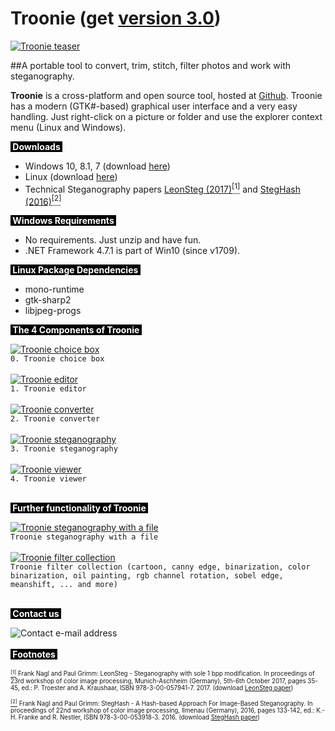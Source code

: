 # Troonie (get <a href="https://github.com/troonie/troonie/releases" target="_blank">version 3.0</a>)
<a href="https://raw.githubusercontent.com/troonie/troonie/master/pics/teaser.jpg" target="_blank"><img src="https://raw.githubusercontent.com/troonie/troonie/master/pics/teaser_thumb.jpg" alt="Troonie teaser" target="_blank"/></a>

##A portable tool to convert, trim, stitch, filter photos and work with steganography.

<b>Troonie</b> is a cross-platform and open source tool, hosted at <a href="https://github.com/troonie/troonie" target="_blank">Github</a>. Troonie has a modern (GTK#-based) graphical user interface and a very easy handling. Just right-click on a picture or folder and use the explorer context menu (Linux and Windows).

<p><span style="font-weight: bold;color:white;background-color:black;">&nbsp;Downloads&nbsp;</span></p>
 <ul>
	<li>Windows 10, 8.1, 7 (download <a href="https://github.com/troonie/troonie/releases" target="_blank">here</a>)</li>
	<li>Linux (download <a href="https://github.com/troonie/troonie/releases" target="_blank">here</a>)</li>
	<li>Technical Steganography papers <a href="https://github.com/troonie/troonie/raw/master/pics/LeonSteg-paper.pdf" target="_blank">LeonSteg (2017)</a><a id="leonsteg" href="#footnoteleonsteg" style="text-decoration: none; "><abbr title="Frank Nagl and Paul Grimm: LeonSteg - Steganography with sole 1 bpp modification. In proceedings of 23rd workshop of color image processing, Munich-Aschheim (Germany), 5th-6th October 2017, pages 35-45, ed.: P. Troester and A. Kraushaar, ISBN 978-3-00-057941-7. 2017."
lang="de"><sup>[1]</sup></abbr></a> and <a href="https://github.com/troonie/troonie/raw/master/pics/StegHash-white-paper.pdf" target="_blank">StegHash (2016)</a><a id="steghash" href="#footnotesteghash" style="text-decoration: none; "><abbr title="Frank Nagl and Paul Grimm: StegHash - A Hash-based Approach For Image-Based Steganography. In proceedings of 22nd workshop of color image processing, Ilmenau (Germany), 2016, pages 133-142, ed.: K.-H. Franke and R. Nestler, ISBN 978-3-00-053918-3. 2016."
lang="de"><sup>[2]</sup></abbr></a></li>
</ul>

<p><span style="font-weight: bold;color:white;background-color:black;">&nbsp;Windows Requirements&nbsp;</span></p>
 <ul>
	<li>No requirements. Just unzip and have fun.</li>
	<li>.NET Framework 4.7.1 is part of Win10 (since v1709).</li>
</ul>
<p><span style="font-weight: bold;color:white;background-color:black;">&nbsp;Linux Package Dependencies&nbsp;</span></p>
 <ul>
	<li>mono-runtime</li>
	<li>gtk-sharp2</li>
	<li>libjpeg-progs</li>
</ul>

<p><span style="font-weight: bold;color:white;background-color:black;">&nbsp;The 4 Components of Troonie&nbsp;</span></p>

<a href="https://raw.githubusercontent.com/troonie/troonie/master/pics/choicebox.png" target="_blank"><img src="https://raw.githubusercontent.com/troonie/troonie/master/pics/choicebox.png" alt="Troonie choice box" target="_blank"/></a>
</br>`0. Troonie choice box`
</br> 
</br>
<a href="https://raw.githubusercontent.com/troonie/troonie/master/pics/editor.png" target="_blank"><img src="https://raw.githubusercontent.com/troonie/troonie/master/pics/editor_thumb.jpg" alt="Troonie editor" target="_blank"/></a>
</br>`1. Troonie editor`
</br> 
</br>
<a href="https://raw.githubusercontent.com/troonie/troonie/master/pics/converter.png" target="_blank"><img src="https://raw.githubusercontent.com/troonie/troonie/master/pics/converter.png" alt="Troonie converter" target="_blank"/></a>
</br>`2. Troonie converter`
</br>
</br>
<a href="https://raw.githubusercontent.com/troonie/troonie/master/pics/steno.png" target="_blank"><img src="https://raw.githubusercontent.com/troonie/troonie/master/pics/steno_thumb.jpg" alt="Troonie steganography" target="_blank"/></a>
</br>`3. Troonie steganography`
</br>
</br>
<a href="https://raw.githubusercontent.com/troonie/troonie/master/pics/viewer.png" target="_blank"><img src="https://raw.githubusercontent.com/troonie/troonie/master/pics/viewer_thumb.jpg" alt="Troonie viewer" target="_blank"/></a>
</br>`4. Troonie viewer`
</br> 
</br>

<p><span style="font-weight: bold;color:white;background-color:black;">&nbsp;Further functionality of Troonie&nbsp;</span></p>

<a href="https://raw.githubusercontent.com/troonie/troonie/master/pics/steno_file.png" target="_blank"><img src="https://raw.githubusercontent.com/troonie/troonie/master/pics/steno_file_thumb.jpg" alt="Troonie steganography with a file" target="_blank"/></a>
</br>`Troonie steganography with a file`
</br> 
</br>
<a href="https://raw.githubusercontent.com/troonie/troonie/master/pics/filter.jpg" target="_blank"><img src="https://raw.githubusercontent.com/troonie/troonie/master/pics/filter_thumb.jpg" alt="Troonie filter collection" target="_blank"/></a>
</br>`Troonie filter collection (cartoon, canny edge, binarization, color binarization, oil painting, rgb channel rotation, sobel edge, meanshift, ... and more)`
</br> 
</br>

<p><span style="font-weight: bold;color:white;background-color:black;">&nbsp;Contact us&nbsp;</span></p>
<img src="https://raw.githubusercontent.com/troonie/troonie/master/pics/info.png" alt="Contact e-mail address"/>
</br> 
</br>
<span style="font-weight: bold;color:white;background-color:black;">&nbsp;Footnotes&nbsp;</span></p>
<p><span style="font-size: 70%;"><a id="footnoteleonsteg" title="LeonSteg" href="#leonsteg"><sup>[1]</sup></a> Frank Nagl and Paul Grimm: LeonSteg - Steganography with sole 1 bpp modification. In proceedings of 23rd workshop of color image processing, Munich-Aschheim (Germany), 5th-6th October 2017, pages 35-45, ed.: P. Troester and A. Kraushaar, ISBN 978-3-00-057941-7. 2017. (download <a href="https://github.com/troonie/troonie/raw/master/pics/LeonSteg-paper.pdf" target="_blank">LeonSteg paper</a>)
</br>
</br>
<a id="footnotesteghash" title="StegHash" href="#steghash"><sup>[2]</sup></a> Frank Nagl and Paul Grimm: StegHash - A Hash-based Approach For Image-Based Steganography. In proceedings of 22nd workshop of color image processing, Ilmenau (Germany), 2016, pages 133-142, ed.: K.-H. Franke and R. Nestler, ISBN 978-3-00-053918-3. 2016. (download <a href="https://github.com/troonie/troonie/raw/master/pics/StegHash-white-paper.pdf" target="_blank">StegHash paper</a>)
</span>
</br>
</br>
</br>
</br>
